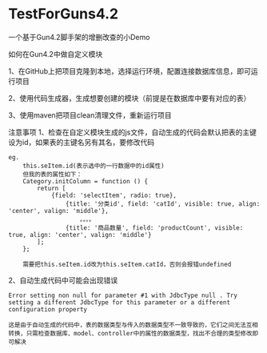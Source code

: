 # TestForGuns4.2
一个基于Gun4.2脚手架的增删改查的小Demo


如何在Gun4.2中做自定义模块

  1、在GitHub上把项目克隆到本地，选择运行环境，配置连接数据库信息，即可运行项目
  
  2、使用代码生成器，生成想要创建的模块（前提是在数据库中要有对应的表）
  
  3、使用maven把项目clean清理文件，重新运行项目

注意事项
  1、检查在自定义模块生成的js文件，自动生成的代码会默认把表的主键设为id，如果表的主键名另有其名，要修改代码

    eg.
        this.seItem.id(表示选中的一行数据中的id属性)
        但我的表的属性如下：
        Category.initColumn = function () {
            return [
                {field: 'selectItem', radio: true},
                    {title: '分类id', field: 'catId', visible: true, align: 'center', valign: 'middle'},
                        。。。。
                    {title: '商品数量', field: 'productCount', visible: true, align: 'center', valign: 'middle'}
            ];
        };
        
        需要把this.seItem.id改为this.seItem.catId，否则会报错undefined
        
  2、自动生成代码中可能会出现错误
  
    Error setting non null for parameter #1 with JdbcType null . Try setting a different JdbcType for this parameter or a different configuration property
    
    这是由于自动生成的代码中，表的数据类型与传入的数据类型不一致导致的，它们之间无法互相转换，只需检查数据库、model、controller中的属性的数据类型，找出不合理的类型修改即可解决
